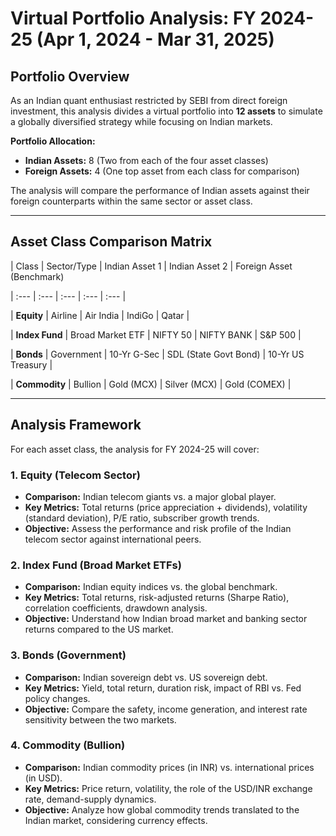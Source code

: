 # Virtual Portfolio Analysis: FY 2024-25 (Apr 1, 2024 - Mar 31, 2025)

## Portfolio Overview

As an Indian quant enthusiast restricted by SEBI from direct foreign investment, this analysis divides a virtual portfolio into **12 assets** to simulate a globally diversified strategy while focusing on Indian markets.

**Portfolio Allocation:**
*   **Indian Assets:** 8 (Two from each of the four asset classes)
*   **Foreign Assets:** 4 (One top asset from each class for comparison)

The analysis will compare the performance of Indian assets against their foreign counterparts within the same sector or asset class.

---

## Asset Class Comparison Matrix

| Class             | Sector/Type       | Indian Asset 1    | Indian Asset 2         | Foreign Asset (Benchmark)

| :---              | :---              | :---              | :---                   | :--- |

| **Equity**        | Airline           | Air India         | IndiGo                 | Qatar |

| **Index Fund**    | Broad Market ETF  | NIFTY 50          | NIFTY BANK             | S&P 500 |

| **Bonds**         | Government        | 10-Yr G-Sec       | SDL (State Govt Bond)  | 10-Yr US Treasury |

| **Commodity**     | Bullion           | Gold (MCX)        | Silver (MCX)           | Gold (COMEX) |

---

## Analysis Framework

For each asset class, the analysis for FY 2024-25 will cover:

### 1. Equity (Telecom Sector)
*   **Comparison:** Indian telecom giants vs. a major global player.
*   **Key Metrics:** Total returns (price appreciation + dividends), volatility (standard deviation), P/E ratio, subscriber growth trends.
*   **Objective:** Assess the performance and risk profile of the Indian telecom sector against international peers.

### 2. Index Fund (Broad Market ETFs)
*   **Comparison:** Indian equity indices vs. the global benchmark.
*   **Key Metrics:** Total returns, risk-adjusted returns (Sharpe Ratio), correlation coefficients, drawdown analysis.
*   **Objective:** Understand how Indian broad market and banking sector returns compared to the US market.

### 3. Bonds (Government)
*   **Comparison:** Indian sovereign debt vs. US sovereign debt.
*   **Key Metrics:** Yield, total return, duration risk, impact of RBI vs. Fed policy changes.
*   **Objective:** Compare the safety, income generation, and interest rate sensitivity between the two markets.

### 4. Commodity (Bullion)
*   **Comparison:** Indian commodity prices (in INR) vs. international prices (in USD).
*   **Key Metrics:** Price return, volatility, the role of the USD/INR exchange rate, demand-supply dynamics.
*   **Objective:** Analyze how global commodity trends translated to the Indian market, considering currency effects.